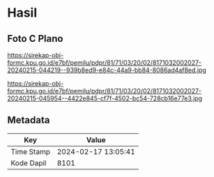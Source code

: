 # Hasil

## Foto C Plano

https://sirekap-obj-formc.kpu.go.id/e7bf/pemilu/pdpr/81/71/03/20/02/8171032002027-20240215-044219--939b8ed9-e84c-44a9-bb84-8086ad4af8ed.jpg

https://sirekap-obj-formc.kpu.go.id/e7bf/pemilu/pdpr/81/71/03/20/02/8171032002027-20240215-045954--4422e845-cf7f-4502-bc54-728cb16e77e3.jpg


## Metadata

| Key        | Value               |
| ---------- | ------------------- |
| Time Stamp | 2024-02-17 13:05:41 |
| Kode Dapil | 8101                |



